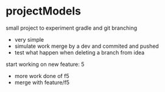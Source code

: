 projectModels
=============

small project to experiment gradle and git branching
- very simple
- simulate work merge by a dev and commited and pushed
- test what happen when deleting a branch from idea

start working on new feature: 5
- more work done of f5
- merge with feature/f5